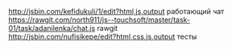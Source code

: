 
http://jsbin.com/kefidukuli/1/edit?html,js,output работающий чат <br />
https://rawgit.com/north911/js--touchsoft/master/task-01/task/adanilenka/chat.js  rawgit <br />
http://jsbin.com/nufisikepe/edit?html,css,js,output  тесты
